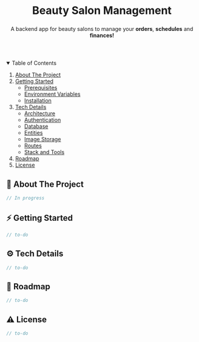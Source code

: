 <header align="center">
  <h2 style="font-size: 28px">Beauty Salon Management</h2>

  <p>A backend app for beauty salons to manage your <strong>orders</strong>, <strong>schedules</strong> and <strong>finances!</strong>
</header>

<details open style="margin: 20px 0">
  <summary>Table of Contents</summary>

  <ol>
    <li>
      <a href="#about-the-project">About The Project</a>
    </li>
    <li>
      <a href="#getting-started">Getting Started</a>
      <ul>
        <li><a href="#">Prerequisites</a></li>
        <li><a href="#">Environment Variables</a></li>
        <li><a href="#">Installation</a></li>
      </ul>
    </li>
    <li>
      <a href="#tech-details">Tech Details</a>
      <ul>
        <li><a href="#">Architecture</a></li>
        <li><a href="#">Authentication</a></li>
        <li><a href="#">Database</a></li>
        <li><a href="#">Entities</a></li>
        <li><a href="#">Image Storage</a></li>
        <li><a href="#">Routes</a></li>
        <li><a href="#">Stack and Tools</a></li>
      </ul>
    </li>
    <li>
      <a href="#roadmap">Roadmap</a>
    </li>
    <li>
      <a href="#license">License</a>
    </li>
  </ol>
</details>


## 📰 About The Project
```js
// In progress
```

## ⚡️ Getting Started
```js
// to-do
```

## ⚙️ Tech Details
```js
// to-do
```

## 📝 Roadmap
```js
// to-do
```

## ⚠️ License
```js
// to-do
```
